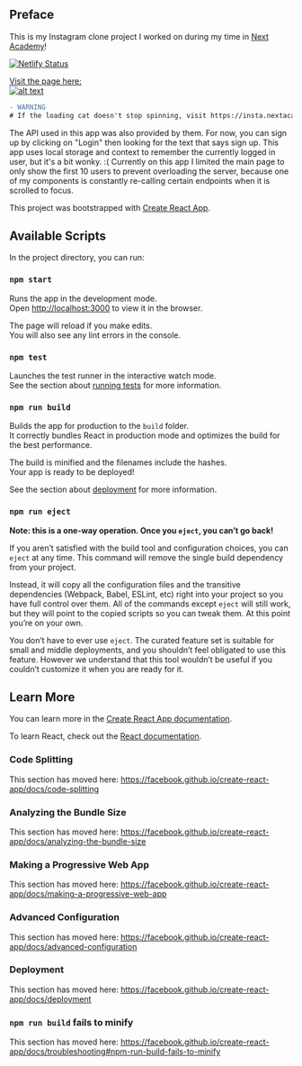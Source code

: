 ## Preface

This is my Instagram clone project I worked on during my time in [Next Academy](https://www.nextacademy.com)!

[![Netlify Status](https://api.netlify.com/api/v1/badges/9cababeb-3e68-4561-8411-2fac23ea3638/deploy-status)](https://app.netlify.com/sites/nextagramtyy/deploys)

[Visit the page here: <br/> ![alt text](https://github.com/ianteoyy/nextagram/raw/master/logo.png "Link to my instaclone") 
](https://nextyy.netlify.com/)

```diff
- WARNING
# If the loading cat doesn't stop spinning, visit https://insta.nextacademy.com/api/v1/users/ and allow that certificate.
```

The API used in this app was also provided by them. 
For now, you can sign up by clicking on "Login" then looking for the text that says sign up.
This app uses local storage and context to remember the currently logged in user, but it's a bit wonky. :(
Currently on this app I limited the main page to only show the first 10 users to prevent overloading the server, because one of my components is constantly re-calling certain endpoints when it is scrolled to focus.

This project was bootstrapped with [Create React App](https://github.com/facebook/create-react-app).

## Available Scripts

In the project directory, you can run:

### `npm start`

Runs the app in the development mode.<br>
Open [http://localhost:3000](http://localhost:3000) to view it in the browser.

The page will reload if you make edits.<br>
You will also see any lint errors in the console.

### `npm test`

Launches the test runner in the interactive watch mode.<br>
See the section about [running tests](https://facebook.github.io/create-react-app/docs/running-tests) for more information.

### `npm run build`

Builds the app for production to the `build` folder.<br>
It correctly bundles React in production mode and optimizes the build for the best performance.

The build is minified and the filenames include the hashes.<br>
Your app is ready to be deployed!

See the section about [deployment](https://facebook.github.io/create-react-app/docs/deployment) for more information.

### `npm run eject`

**Note: this is a one-way operation. Once you `eject`, you can’t go back!**

If you aren’t satisfied with the build tool and configuration choices, you can `eject` at any time. This command will remove the single build dependency from your project.

Instead, it will copy all the configuration files and the transitive dependencies (Webpack, Babel, ESLint, etc) right into your project so you have full control over them. All of the commands except `eject` will still work, but they will point to the copied scripts so you can tweak them. At this point you’re on your own.

You don’t have to ever use `eject`. The curated feature set is suitable for small and middle deployments, and you shouldn’t feel obligated to use this feature. However we understand that this tool wouldn’t be useful if you couldn’t customize it when you are ready for it.

## Learn More

You can learn more in the [Create React App documentation](https://facebook.github.io/create-react-app/docs/getting-started).

To learn React, check out the [React documentation](https://reactjs.org/).

### Code Splitting

This section has moved here: https://facebook.github.io/create-react-app/docs/code-splitting

### Analyzing the Bundle Size

This section has moved here: https://facebook.github.io/create-react-app/docs/analyzing-the-bundle-size

### Making a Progressive Web App

This section has moved here: https://facebook.github.io/create-react-app/docs/making-a-progressive-web-app

### Advanced Configuration

This section has moved here: https://facebook.github.io/create-react-app/docs/advanced-configuration

### Deployment

This section has moved here: https://facebook.github.io/create-react-app/docs/deployment

### `npm run build` fails to minify

This section has moved here: https://facebook.github.io/create-react-app/docs/troubleshooting#npm-run-build-fails-to-minify
